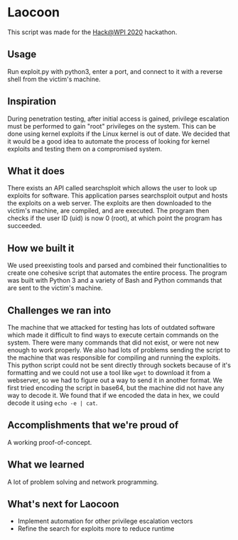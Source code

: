 # Laocoon

This script was made for the [Hack@WPI 2020](http://hack.wpi.edu) hackathon.

## Usage
Run exploit.py with python3, enter a port, and connect to it with a reverse shell from the victim's machine.

## Inspiration
During penetration testing, after initial access is gained, privilege escalation must be performed to gain "root" privileges on the system. This can be done using kernel exploits if the Linux kernel is out of date. We decided that it would be a good idea to automate the process of looking for kernel exploits and testing them on a compromised system.

## What it does
There exists an API called searchsploit which allows the user to look up exploits for software. This application parses searchsploit output and hosts the exploits on a web server. The exploits are then downloaded to the victim's machine, are compiled, and are executed. The program then checks if the user ID (uid) is now 0 (root), at which point the program has succeeded.

## How we built it
We used preexisting tools and parsed and combined their functionalities to create one cohesive script that automates the entire process. The program was built with Python 3 and a variety of Bash and Python commands that are sent to the victim's machine.

## Challenges we ran into
The machine that we attacked for testing has lots of outdated software which made it difficult to find ways to execute certain commands on the system. There were many commands that did not exist, or were not new enough to work properly.
We also had lots of problems sending the script to the machine that was responsible for compiling and running the exploits. This python script could not be sent directly through sockets because of it's formatting and we could not use a tool like `wget` to download it from a webserver, so we had to figure out a way to send it in another format.
We first tried encoding the script in base64, but the machine did not have any way to decode it. We found that if we encoded the data in hex, we could decode it using `echo -e | cat`.

## Accomplishments that we're proud of

A working proof-of-concept. 

## What we learned

A lot of problem solving and network programming.

## What's next for Laocoon

- Implement automation for other privilege escalation vectors
- Refine the search for exploits more to reduce runtime
